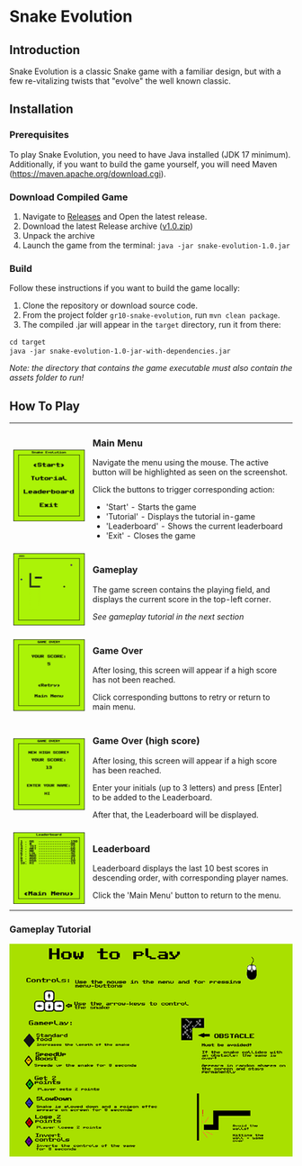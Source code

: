 # Snake Evolution

## Introduction
Snake Evolution is a classic Snake game with a familiar design, 
but with a few re-vitalizing twists that "evolve" the well known classic.

## Installation
### Prerequisites
To play Snake Evolution, you need to have Java installed (JDK 17 minimum).
Additionally, if you want to build the game yourself, you will need Maven (https://maven.apache.org/download.cgi).

### Download Compiled Game
1. Navigate to [Releases](https://git.chalmers.se/orlovs/gr10-snake-evolution/-/releases) and Open the latest release.
2. Download the latest Release archive ([v1.0.zip](https://git.chalmers.se/orlovs/gr10-snake-evolution/-/blob/main/builds/v1.0.zip))
3. Unpack the archive
4. Launch the game from the terminal: `java -jar snake-evolution-1.0.jar`

### Build
Follow these instructions if you want to build the game locally:
1. Clone the repository or download source code.
2. From the project folder `gr10-snake-evolution`, run `mvn clean package`.
3. The compiled .jar will appear in the `target` directory, run it from there:
```
cd target
java -jar snake-evolution-1.0-jar-with-dependencies.jar
```
_Note: the directory that contains the game executable must also contain the assets folder to run!_

## How To Play
<table>
  <tr>
    <td>
      <img src="assets/readme/main.png" alt="Main Menu" width="300">
    </td>
    <td>
      <h3>Main Menu</h3>
      <p>Navigate the menu using the mouse. The active button will be highlighted as seen on the screenshot.</p>
      <p>Click the buttons to trigger corresponding action:</p>
      <ul>
        <li>'Start' - Starts the game</li>
        <li>'Tutorial' - Displays the tutorial in-game</li>
        <li>'Leaderboard' - Shows the current leaderboard</li>
        <li>'Exit' - Closes the game</li>
      </ul>
    </td>
  </tr>
  <tr>
    <td>
      <img src="assets/readme/game.png" alt="Gameplay" width="300">
    </td>
    <td>
      <h3>Gameplay</h3>
      <p>The game screen contains the playing field, and displays the current score in the top-left corner.</p>
      <p style="font-style: italic"> See gameplay tutorial in the next section</p>
    </td>
  </tr>
  <tr>
    <td>
      <img src="assets/readme/over.png" alt="Gameplay" width="300">
    </td>
    <td>
      <h3>Game Over</h3>
      <p>After losing, this screen will appear if a high score has not been reached.</p>
      <p>Click corresponding buttons to retry or return to main menu.</p>
    </td>
  </tr>
  <tr>
    <td>
      <img src="assets/readme/hiscore.png" alt="Gameplay" width="300">
    </td>
    <td>
      <h3>Game Over (high score)</h3>
      <p>After losing, this screen will appear if a high score has been reached.</p>
      <p>Enter your initials (up to 3 letters) and press [Enter] to be added to the Leaderboard.</p>
      <p>After that, the Leaderboard will be displayed.</p>
    </td>
  </tr>
  <tr>
    <td>
      <img src="assets/readme/leader.png" alt="Leaderboard" width="300">
    </td>
    <td>
      <h3>Leaderboard</h3>
      <p>Leaderboard displays the last 10 best scores in descending order, with corresponding player names.</p>
      <p>Click the 'Main Menu' button to return to the menu.</p>
    </td>
  </tr>
</table>

### Gameplay Tutorial
![Tutorial](assets/HowToPlaySnake.png)
